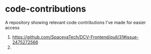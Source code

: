 # code-contributions
A repository showing relevant code contributions I've made for easier access

1. https://github.com/SpaceyaTech/DCV-Frontend/pull/31#issue-2475272566
2. 
